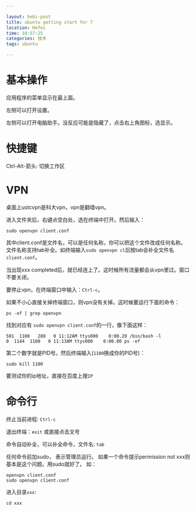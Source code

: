 ```yaml
---

layout: hebi-post
title: ubuntu getting start for 7
location: Hefei
time: 10:57:25
categories: 技术
tags: ubuntu

---
```


# 基本操作
应用程序的菜单显示在最上面。

左侧可以打开设置。

左侧可以打开电脑助手。没反应可能是隐藏了，点击右上角图标，选显示。


# 快捷键
Ctrl-Alt-箭头: 切换工作区
# VPN
桌面上ustcvpn是科大vpn，vpn是翻墙vpn。

进入文件夹后，右键点空白处，选在终端中打开。然后输入：

    sudo openvpn client.conf

其中client.conf是文件名，可以是任何名称，你可以把这个文件改成任何名称。
文件名称支持tab补全。如终端输入`sudo openvpn cl`后按tab会补全文件名`client.conf`。

当出现xxx completed后，就已经连上了。这时候所有流量都会从vpn里过。窗口不要关闭。

要停止vpn，在终端窗口中输入：`Ctrl-c`。

如果不小心直接关掉终端窗口，则vpn没有关掉。这时候要运行下面的命令：

    ps -ef | grep openvpn

找到对应有 `sudo openvpn client.conf`的一行，像下面这样：

    501  1100   280   0 11:12AM ttys000    0:00.20 /bin/bash -l
    0  1144  1100   0 11:13AM ttys000    0:00.00 ps -ef

第二个数字就是PID号。然后终端输入(`1100`换成你的PID号)：

    sudo kill 1100

要测试你的ip地址，直接在百度上搜`IP`



# 命令行
终止当前进程: `Ctrl-c`

退出终端：`exit` 或直接点击叉号

命令自动补全，可以补全命令，文件名: `tab`

任何命令前加sudo， 表示管理员运行。
如果一个命令提示permission not xxx则基本是这个问题。用sudo就好了。
如：

    openvpn client.conf
    sudo openvpn client.conf

进入目录`xxx`:

    cd xxx
